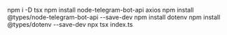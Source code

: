 npm i -D tsx
npm install node-telegram-bot-api axios
npm install @types/node-telegram-bot-api --save-dev
npm install dotenv
npm install @types/dotenv --save-dev
npx tsx index.ts